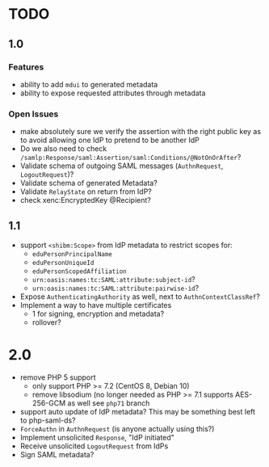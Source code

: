 # TODO
 
## 1.0

### Features

- ability to add `mdui` to generated metadata
- ability to expose requested attributes through metadata

### Open Issues

- make absolutely sure we verify the assertion with the right public key as to
  avoid allowing one IdP to pretend to be another IdP
- Do we also need to check `/samlp:Response/saml:Assertion/saml:Conditions/@NotOnOrAfter`?
- Validate schema of outgoing SAML messages (`AuthnRequest`, `LogoutRequest`)?
- Validate schema of generated Metadata?
- Validate `RelayState` on return from IdP?
- check xenc:EncryptedKey @Recipient?

## 1.1

- support `<shibm:Scope>` from IdP metadata to restrict scopes for:
  - `eduPersonPrincipalName`
  - `eduPersonUniqueId`
  - `eduPersonScopedAffiliation`
  - `urn:oasis:names:tc:SAML:attribute:subject-id`?
  - `urn:oasis:names:tc:SAML:attribute:pairwise-id`?
- Expose `AuthenticatingAuthority` as well, next to `AuthnContextClassRef`?
- Implement a way to have multiple certificates
  - 1 for signing, encryption and metadata?
  - rollover?

# 2.0

- remove PHP 5 support
  - only support PHP >= 7.2 (CentOS 8, Debian 10)
  - remove libsodium (no longer needed as PHP >= 7.1 supports AES-256-GCM as 
    well see `php71` branch
- support auto update of IdP metadata? This may be something best left to 
  php-saml-ds?
- `ForceAuthn` in `AuthnRequest` (is anyone actually using this?)
- Implement unsolicited `Response`, "IdP initiated"
- Receive unsolicited `LogoutRequest` from IdPs
- Sign SAML metadata?
